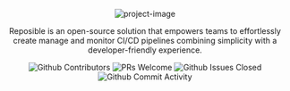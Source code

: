 <p align="center">
  <img src="https://socialify.git.ci/Reposible-HQ/reposible/image?forks=1&amp;issues=1&amp;language=1&amp;logo=https%3A%2F%2Fcdn.prod.website-files.com%2F67d012e8c7d76a09078b13c8%2F6811e55bba58a01477a1de7a_Reposible%2520Logo.svg&amp;name=1&amp;owner=1&amp;pattern=Solid&amp;pulls=1&amp;stargazers=1&amp;theme=Light" alt="project-image">
</p>

<p id="description" align="center">Reposible is an open-source solution that empowers teams to effortlessly create manage and monitor CI/CD pipelines combining simplicity with a developer-friendly experience.</p>

<p align="center">
  <img src="https://img.shields.io/github/contributors/Reposible-HQ/reposible" alt="Github Contributors">
  <img src="https://img.shields.io/badge/PRs-welcome-brightgreen.svg?style=shields" alt="PRs Welcome">
  <img src="https://img.shields.io/github/issues-closed/Reposible-HQ/reposible" alt="Github Issues Closed">
  <img src="https://img.shields.io/github/commit-activity/m/Reposible-HQ/reposible" alt="Github Commit Activity">
</p>
